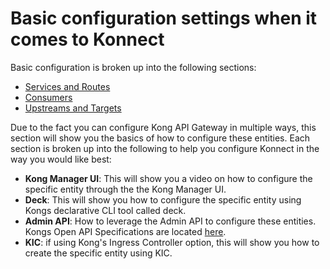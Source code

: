 # Basic configuration settings when it comes to Konnect

Basic configuration is broken up into the following sections:

- [Services and Routes](./services-and-routes/) 
- [Consumers](./consumers/)
- [Upstreams and Targets](./upstreams-targets/)

Due to the fact you can configure Kong API Gateway in multiple ways, this section will show you the basics of how to configure these entities. Each section is broken up into the following to help you configure Konnect in the way you would like best:

- **Kong Manager UI**: This will show you a video on how to configure the specific entity through the the Kong Manager UI.
- **Deck**: This will show you how to configure the specific entity using Kongs declarative CLI tool called deck.
- **Admin API**: How to leverage the Admin API to configure these entities. Kongs Open API Specifications are located [here](https://docs.konghq.com/api/).
- **KIC**: if using Kong's Ingress Controller option, this will show you how to create the specific entity using KIC.